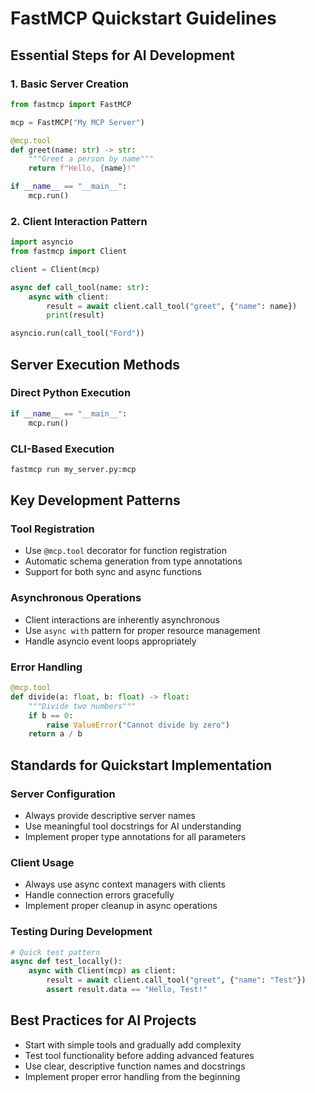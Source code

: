 # FastMCP Quickstart Guidelines

## Essential Steps for AI Development

### 1. Basic Server Creation
```python
from fastmcp import FastMCP

mcp = FastMCP("My MCP Server")

@mcp.tool
def greet(name: str) -> str:
    """Greet a person by name"""
    return f"Hello, {name}!"

if __name__ == "__main__":
    mcp.run()
```

### 2. Client Interaction Pattern
```python
import asyncio
from fastmcp import Client

client = Client(mcp)

async def call_tool(name: str):
    async with client:
        result = await client.call_tool("greet", {"name": name})
        print(result)

asyncio.run(call_tool("Ford"))
```

## Server Execution Methods

### Direct Python Execution
```python
if __name__ == "__main__":
    mcp.run()
```

### CLI-Based Execution
```bash
fastmcp run my_server.py:mcp
```

## Key Development Patterns

### Tool Registration
- Use `@mcp.tool` decorator for function registration
- Automatic schema generation from type annotations
- Support for both sync and async functions

### Asynchronous Operations
- Client interactions are inherently asynchronous
- Use `async with` pattern for proper resource management
- Handle asyncio event loops appropriately

### Error Handling
```python
@mcp.tool
def divide(a: float, b: float) -> float:
    """Divide two numbers"""
    if b == 0:
        raise ValueError("Cannot divide by zero")
    return a / b
```

## Standards for Quickstart Implementation

### Server Configuration
- Always provide descriptive server names
- Use meaningful tool docstrings for AI understanding
- Implement proper type annotations for all parameters

### Client Usage
- Always use async context managers with clients
- Handle connection errors gracefully
- Implement proper cleanup in async operations

### Testing During Development
```python
# Quick test pattern
async def test_locally():
    async with Client(mcp) as client:
        result = await client.call_tool("greet", {"name": "Test"})
        assert result.data == "Hello, Test!"
```

## Best Practices for AI Projects
- Start with simple tools and gradually add complexity
- Test tool functionality before adding advanced features
- Use clear, descriptive function names and docstrings
- Implement proper error handling from the beginning